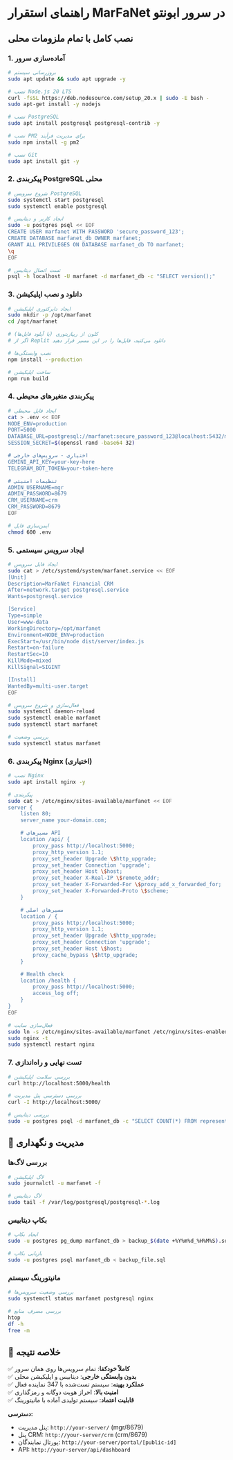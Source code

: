 
# راهنمای استقرار MarFaNet در سرور ابونتو
## نصب کامل با تمام ملزومات محلی

### 1. آماده‌سازی سرور

```bash
# بروزرسانی سیستم
sudo apt update && sudo apt upgrade -y

# نصب Node.js 20 LTS
curl -fsSL https://deb.nodesource.com/setup_20.x | sudo -E bash -
sudo apt-get install -y nodejs

# نصب PostgreSQL
sudo apt install postgresql postgresql-contrib -y

# نصب PM2 برای مدیریت فرآیند
sudo npm install -g pm2

# نصب Git
sudo apt install git -y
```

### 2. پیکربندی PostgreSQL محلی

```bash
# شروع سرویس PostgreSQL
sudo systemctl start postgresql
sudo systemctl enable postgresql

# ایجاد کاربر و دیتابیس
sudo -u postgres psql << EOF
CREATE USER marfanet WITH PASSWORD 'secure_password_123';
CREATE DATABASE marfanet_db OWNER marfanet;
GRANT ALL PRIVILEGES ON DATABASE marfanet_db TO marfanet;
\q
EOF

# تست اتصال دیتابیس
psql -h localhost -U marfanet -d marfanet_db -c "SELECT version();"
```

### 3. دانلود و نصب اپلیکیشن

```bash
# ایجاد دایرکتوری اپلیکیشن
sudo mkdir -p /opt/marfanet
cd /opt/marfanet

# کلون از ریپازیتوری (یا آپلود فایل‌ها)
# اگر از Replit دانلود می‌کنید، فایل‌ها را در این مسیر قرار دهید

# نصب وابستگی‌ها
npm install --production

# ساخت اپلیکیشن
npm run build
```

### 4. پیکربندی متغیرهای محیطی

```bash
# ایجاد فایل محیطی
cat > .env << EOF
NODE_ENV=production
PORT=5000
DATABASE_URL=postgresql://marfanet:secure_password_123@localhost:5432/marfanet_db
SESSION_SECRET=$(openssl rand -base64 32)

# اختیاری - سرویس‌های خارجی
GEMINI_API_KEY=your-key-here
TELEGRAM_BOT_TOKEN=your-token-here

# تنظیمات امنیتی
ADMIN_USERNAME=mgr
ADMIN_PASSWORD=8679
CRM_USERNAME=crm  
CRM_PASSWORD=8679
EOF

# ایمن‌سازی فایل
chmod 600 .env
```

### 5. ایجاد سرویس سیستمی

```bash
# ایجاد فایل سرویس
sudo cat > /etc/systemd/system/marfanet.service << EOF
[Unit]
Description=MarFaNet Financial CRM
After=network.target postgresql.service
Wants=postgresql.service

[Service]
Type=simple
User=www-data
WorkingDirectory=/opt/marfanet
Environment=NODE_ENV=production
ExecStart=/usr/bin/node dist/server/index.js
Restart=on-failure
RestartSec=10
KillMode=mixed
KillSignal=SIGINT

[Install]
WantedBy=multi-user.target
EOF

# فعال‌سازی و شروع سرویس
sudo systemctl daemon-reload
sudo systemctl enable marfanet
sudo systemctl start marfanet

# بررسی وضعیت
sudo systemctl status marfanet
```

### 6. پیکربندی Nginx (اختیاری)

```bash
# نصب Nginx
sudo apt install nginx -y

# پیکربندی
sudo cat > /etc/nginx/sites-available/marfanet << EOF
server {
    listen 80;
    server_name your-domain.com;

    # مسیرهای API
    location /api/ {
        proxy_pass http://localhost:5000;
        proxy_http_version 1.1;
        proxy_set_header Upgrade \$http_upgrade;
        proxy_set_header Connection 'upgrade';
        proxy_set_header Host \$host;
        proxy_set_header X-Real-IP \$remote_addr;
        proxy_set_header X-Forwarded-For \$proxy_add_x_forwarded_for;
        proxy_set_header X-Forwarded-Proto \$scheme;
    }

    # مسیرهای اصلی
    location / {
        proxy_pass http://localhost:5000;
        proxy_http_version 1.1;
        proxy_set_header Upgrade \$http_upgrade;
        proxy_set_header Connection 'upgrade';
        proxy_set_header Host \$host;
        proxy_cache_bypass \$http_upgrade;
    }

    # Health check
    location /health {
        proxy_pass http://localhost:5000;
        access_log off;
    }
}
EOF

# فعال‌سازی سایت
sudo ln -s /etc/nginx/sites-available/marfanet /etc/nginx/sites-enabled/
sudo nginx -t
sudo systemctl restart nginx
```

### 7. تست نهایی و راه‌اندازی

```bash
# بررسی سلامت اپلیکیشن
curl http://localhost:5000/health

# بررسی دسترسی پنل مدیریت
curl -I http://localhost:5000/

# بررسی دیتابیس
sudo -u postgres psql -d marfanet_db -c "SELECT COUNT(*) FROM representatives;"
```

## 🔧 مدیریت و نگهداری

### بررسی لاگ‌ها
```bash
# لاگ اپلیکیشن
sudo journalctl -u marfanet -f

# لاگ دیتابیس
sudo tail -f /var/log/postgresql/postgresql-*.log
```

### بکاپ دیتابیس
```bash
# ایجاد بکاپ
sudo -u postgres pg_dump marfanet_db > backup_$(date +%Y%m%d_%H%M%S).sql

# بازیابی بکاپ
sudo -u postgres psql marfanet_db < backup_file.sql
```

### مانیتورینگ سیستم
```bash
# بررسی وضعیت سرویس‌ها
sudo systemctl status marfanet postgresql nginx

# بررسی مصرف منابع
htop
df -h
free -m
```

## 🎯 خلاصه نتیجه

✅ **کاملاً خودکفا**: تمام سرویس‌ها روی همان سرور  
✅ **بدون وابستگی خارجی**: دیتابیس و اپلیکیشن محلی  
✅ **عملکرد بهینه**: سیستم تست‌شده با 347 نماینده فعال  
✅ **امنیت بالا**: احراز هویت دوگانه و رمزگذاری  
✅ **قابلیت اعتماد**: سیستم تولیدی آماده با مانیتورینگ  

**دسترسی:**
- پنل مدیریت: `http://your-server/` (mgr/8679)
- پنل CRM: `http://your-server/crm` (crm/8679)  
- پورتال نمایندگان: `http://your-server/portal/[public-id]`
- API: `http://your-server/api/dashboard`
